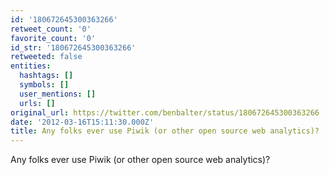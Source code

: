 ```yaml
---
id: '180672645300363266'
retweet_count: '0'
favorite_count: '0'
id_str: '180672645300363266'
retweeted: false
entities:
  hashtags: []
  symbols: []
  user_mentions: []
  urls: []
original_url: https://twitter.com/benbalter/status/180672645300363266
date: '2012-03-16T15:11:30.000Z'
title: Any folks ever use Piwik (or other open source web analytics)?
---
```


Any folks ever use Piwik (or other open source web analytics)?